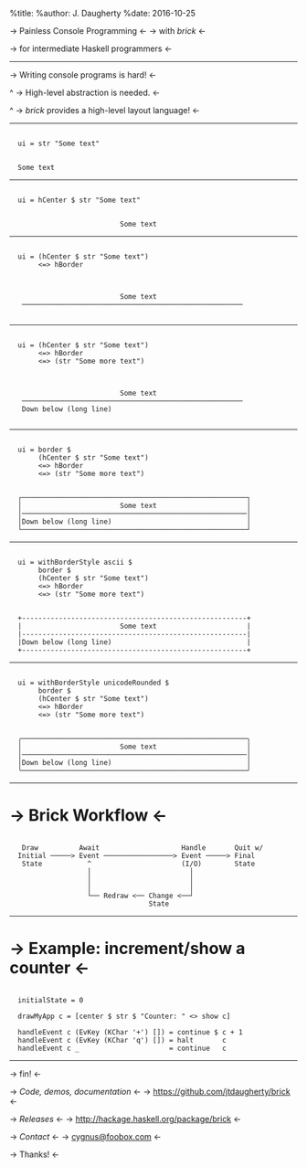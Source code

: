 %title:
%author: J. Daugherty
%date: 2016-10-25





-> Painless Console Programming <-
-> with *brick* <-



-> for intermediate Haskell programmers <-

-------------------------------------------------




-> Writing console programs is hard! <-


^
-> High-level abstraction is needed. <-


^
-> *brick* provides a high-level layout language! <-

-------------------------------------------------

~~~

  ui = str "Some text"

~~~






~~~

  Some text

~~~

-------------------------------------------------

~~~

  ui = hCenter $ str "Some text"

~~~






~~~

                           Some text

~~~

-------------------------------------------------

~~~

  ui = (hCenter $ str "Some text")
       <=> hBorder

~~~





~~~


                           Some text
   ──────────────────────────────────────────────────────


~~~

-------------------------------------------------

~~~

  ui = (hCenter $ str "Some text")
       <=> hBorder
       <=> (str "Some more text")

~~~




~~~


                           Some text
   ──────────────────────────────────────────────────────
   Down below (long line) 


~~~

-------------------------------------------------

~~~

  ui = border $
       (hCenter $ str "Some text")
       <=> hBorder
       <=> (str "Some more text")

~~~



~~~

  ┌───────────────────────────────────────────────────────┐
  │                        Some text                      │
  │───────────────────────────────────────────────────────│
  │Down below (long line)                                 │
  └───────────────────────────────────────────────────────┘

~~~

-------------------------------------------------

~~~

  ui = withBorderStyle ascii $
       border $
       (hCenter $ str "Some text")
       <=> hBorder
       <=> (str "Some more text")

~~~


~~~

  +-------------------------------------------------------+
  |                        Some text                      |
  |-------------------------------------------------------|
  |Down below (long line)                                 |
  +-------------------------------------------------------+

~~~

-------------------------------------------------

~~~

  ui = withBorderStyle unicodeRounded $
       border $
       (hCenter $ str "Some text")
       <=> hBorder
       <=> (str "Some more text")

~~~


~~~

  ╭───────────────────────────────────────────────────────╮  
  │                        Some text                      │
  │───────────────────────────────────────────────────────│
  │Down below (long line)                                 │
  ╰───────────────────────────────────────────────────────╯

~~~

-------------------------------------------------

-> Brick Workflow <-
====================

~~~

   Draw          Await                    Handle       Quit w/  
  Initial ─────> Event ─────────────────> Event ─────> Final
   State           ^                      (I/O)        State
                   │                        │
                   │                        │
                   │                        │
                   └── Redraw <── Change <──┘
                                  State

~~~

-------------------------------------------------

-> Example: increment/show a counter <-
=======================================

~~~

  initialState = 0

  drawMyApp c = [center $ str $ "Counter: " <> show c]

  handleEvent c (EvKey (KChar '+') []) = continue $ c + 1  
  handleEvent c (EvKey (KChar 'q') []) = halt       c
  handleEvent c _                      = continue   c

~~~

-------------------------------------------------

-> fin! <-

-> *Code, demos, documentation* <-
-> https://github.com/jtdaugherty/brick <-

-> *Releases* <-
-> http://hackage.haskell.org/package/brick <-

-> *Contact* <-
-> cygnus@foobox.com <-

-> Thanks! <-
